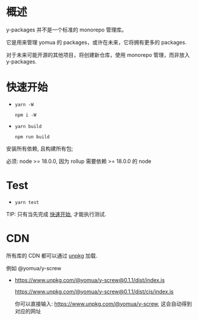 # 概述

y-packages 并不是一个标准的 monorepo 管理库。

它是用来管理 yomua 的 packages，或许在未来，它将拥有更多的 packages.

对于未来可能开源的其他项目，将创建新仓库，使用 monorepo 管理，而非放入 y-packages.

# 快速开始

- `yarn -W`

  `npm i -W`

- `yarn build`

  `npm run build`

安装所有依赖, 且构建所有包;

必须: node >= 18.0.0, 因为 rollup 需要依赖 >= 18.0.0 的 node

# Test

- `yarn test`

TIP: 只有当先完成 <a href='#快速开始'>快速开始</a>, 才能执行测试.

# CDN

所有库的 CDN 都可以通过 [unpkg](https://www.unpkg.com/) 加载.

例如 @yomua/y-screw

- https://www.unpkg.com/@yomua/y-screw@0.1.1/dist/index.js

  https://www.unpkg.com/@yomua/y-screw@0.1.1/dist/cjs/index.js

  你可以直接输入: https://www.unpkg.com/@yomua/y-screw, 这会自动得到对应的网址
